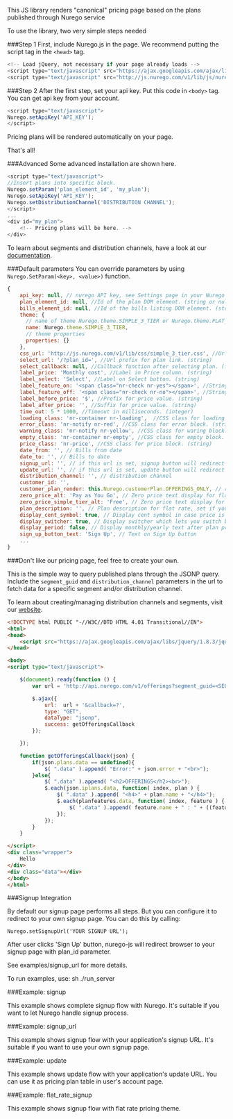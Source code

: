 This JS library renders "canonical" pricing page based on the plans published through Nurego service

To use the library, two very simple steps needed

###Step 1
First, include Nurego.js in the page. We recommend putting the script tag in the ```<head>``` tag.
```JavaScript
<!-- Load jQuery, not necessary if your page already loads -->
<script type="text/javascript" src="https://ajax.googleapis.com/ajax/libs/jquery/1.11.1/jquery.min.js"></script>
<script type="text/javascript" src="http://js.nurego.com/v1/lib/js/nurego.js"></script>
```

###Step 2
After the first step, set your api key. Put this code in ```<body>``` tag. You can get api key from your account.
```JavaScript
<script type="text/javascript">
Nurego.setApiKey('API_KEY');
</script>
```
Pricing plans will be rendered automatically on your page.

That's all!

###Advanced
Some advanced installation are shown here.
```JavaScript
<script type="text/javascript">
//Insert plans into specific block.
Nurego.setParam('plan_element_id', 'my_plan');
Nurego.setApiKey('API_KEY');
Nurego.setDistributionChannel('DISTRIBUTION CHANNEL');
</script>
...
<div id="my_plan">
    <!-- Pricing plans will be here. -->
</div>
```
To learn about segments and distribution channels, have a look at our [documentation](http://nurego.com/documentation).

###Default parameters
You can override parameters by using ```Nurego.SetParam(<key>, <value>)``` function.
```JavaScript
{
    api_key: null, // nurego API key, see Settings page in your Nurego account
    plan_element_id: null, //Id of the plan DOM element. (string or null)
    bills_element_id: null, //Id of the bills listing DOM element. (string or null)
    theme: {
      // name of theme Nurego.theme.SIMPLE_3_TIER or Nurego.theme.FLAT_RATE
      name: Nurego.theme.SIMPLE_3_TIER,
      // theme properties
      properties: {}
    },
    css_url: 'http://js.nurego.com/v1/lib/css/simple_3_tier.css', //Url to custom CSS file. (string or null)
    select_url: '/?plan_id=', //Url prefix for plan link. (string)
    select_callback: null, //Callback function after selecting plan. (function or null)
    label_price: 'Monthly cost', //Label in Price column. (string)
    label_select: 'Select', //Label on Select button. (string)
    label_feature_on: '<span class="nr-check nr-yes"></span>', //String for enabled option. (string)
    label_feature_off: '<span class="nr-check nr-no"></span>', //String for disabled option. (string)
    label_before_price: '$', //Prefix for price value. (string)
    label_after_price: '', //Suffix for price value. (string)
    time_out: 5 * 1000, //Timeout in milliseconds. (integer)
    loading_class: 'nr-container nr-loading',  //CSS class for loading block. (string)
    error_class: 'nr-notify nr-red', //CSS class for error block. (string)
    warning_class: 'nr-notify nr-yellow', //CSS class for waring block. (string)
    empty_class: 'nr-container nr-empty', //CSS class for empty block. (string)
    price_class: 'nr-price', //CSS class for price block. (string)
    date_from: '', // Bills from date
    date_to: '', // Bills to date
    signup_url: '', // if this url is set, signup button will redirect to this page with plan_eid paramter
    update_url: '', // if this url is set, update button will redirect to this page
    distribution_channel: '', // distribution channel
    customer_id: '',
    customer_plan_render: this.Nurego.customerPlan.OFFERINGS_ONLY, // rendering plan and offerings: PLAN_ONLY, OFFERINGS_ONLY, PLAN_OFFERINGS
    zero_price_alt: 'Pay as You Go', // Zero price text display for flat rate
    zero_price_simple_tier_alt: 'Free', // Zero price text display for simple 3 tier
    plan_description: '', // Plan description for flat rate, set if you want to display custom description
    display_cent_symbol: true, // Display cent symbol in case price is less than $1
    display_switcher: true, // Display switcher which lets you switch between Monthly and Yearly plans
    display_period: false, // Display monthly/yearly text after plan price when switcher is on
    sign_up_button_text: 'Sign Up', // Text on Sign Up button
    ...
}
```

###Don't like our pricing page, feel free to create your own. 

This is the simple way to query published plans through the JSONP query.
Include the ```segment_guid``` and ```distribution_channel``` parameters 
in the url to fetch data for a specific segment and/or distribution channel.

To learn about creating/managing distribution channels and segments, visit
our [website](http://nurego.com/documentation).

```HTML
<!DOCTYPE html PUBLIC "-//W3C//DTD HTML 4.01 Transitional//EN">
<html>
<head>
    <script src="https://ajax.googleapis.com/ajax/libs/jquery/1.8.3/jquery.min.js"></script>
</head>

<body>
<script type="text/javascript">

    $(document).ready(function () {
        var url = 'http://api.nurego.com/v1/offerings?segment_guid=<SEGMENT_GUID>&distribution_channel=<CHANNEL_ID>&api_key=<YOUR API KEY>';

        $.ajax({
            url:  url + '&callback=?',
            type: "GET",
            dataType: "jsonp",
            success: getOfferingsCallback
        });

    });

    function getOfferingsCallback(json) {
        if(json.plans.data == undefined){
            $( ".data" ).append( "Error:" + json.error + "<br>");
        }else{
            $( ".data" ).append( "<h2>OFFERINGS</h2><br>");
            $.each(json.iplans.data, function( index, plan ) {
                $( ".data" ).append( "<h4>" + plan.name + "</h4>");
                $.each(planfeatures.data, function( index, feature ) {
                    $( ".data" ).append( feature.name + " : " + ((feature.max_unit > 0) ? feature.max_unit : "yes" ) + "<br>");
                });
            });
        }
    }

</script>
<div class="wrapper">
    Hello
</div>
<div class="data"></div>
</body>
</html>
```

###Signup Integration

By default our signup page performs all steps. But you can configure it to redirect to your own signup page. You can do this by calling:

```
Nurego.setSignupUrl('YOUR SIGNUP URL');
```

After user clicks 'Sign Up' button, nurego-js will redirect browser to your signup page with plan_id parameter.

See examples/signup_url for more details.

To run examples, use: sh ./run_server

###Example: signup

This example shows complete signup flow with Nurego. It's suitable if you want to let Nurego handle signup process.

###Example: signup_url

This example shows signup flow with your application's signup URL. It's suitable if you want to use your own signup page.

###Example: update

This example shows update flow with your application's update URL. You can use it as pricing plan table in user's account page.

###Example: flat_rate_signup

This example shows signup flow with flat rate pricing theme.
